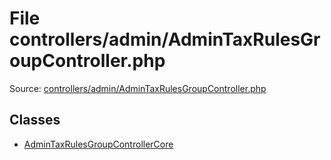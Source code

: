 File controllers/admin/AdminTaxRulesGroupController.php
=========

Source: [controllers/admin/AdminTaxRulesGroupController.php](https://github.com/PrestaShop/PrestaShop/blob/1.6.0.1/controllers/admin/AdminTaxRulesGroupController.php)


Classes
-------

* [AdminTaxRulesGroupControllerCore](class.AdminTaxRulesGroupControllerCore.md)

